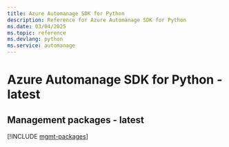```yaml
---
title: Azure Automanage SDK for Python
description: Reference for Azure Automanage SDK for Python
ms.date: 03/04/2025
ms.topic: reference
ms.devlang: python
ms.service: automanage
---
```

# Azure Automanage SDK for Python - latest

## Management packages - latest
[!INCLUDE [mgmt-packages](automanage-mgmt-index.md)]